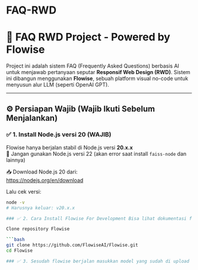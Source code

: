 # FAQ-RWD
# 💬 FAQ RWD Project - Powered by Flowise

Project ini adalah sistem FAQ (Frequently Asked Questions) berbasis AI untuk menjawab pertanyaan seputar **Responsif Web Design (RWD)**. Sistem ini dibangun menggunakan **Flowise**, sebuah platform visual no-code untuk menyusun alur LLM (seperti OpenAI GPT).

---

## ⚙️ Persiapan Wajib (Wajib Ikuti Sebelum Menjalankan)

### ✅ 1. Install Node.js versi 20 (WAJIB)


Flowise hanya berjalan stabil di Node.js versi **20.x.x**  
🚫 Jangan gunakan Node.js versi 22 (akan error saat install `faiss-node` dan lainnya)

📥 Download Node.js 20 dari:  
https://nodejs.org/en/download

Lalu cek versi:

```bash
node -v
# Harusnya keluar: v20.x.x

### ✅ 2. Cara Install Flowise For Development Bisa lihat dokumentasi flowise di web

Clone repository Flowise

```bash
git clone https://github.com/FlowiseAI/Flowise.git
cd Flowise

### ✅ 3. Sesudah flowise berjalan masukkan model yang sudah di upload di repo ini
